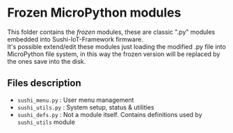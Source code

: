 # Frozen MicroPython modules

This folder contains the *frozen* modules, these are classic ".py" modules embedded into Sushi-IoT-Framework firmware.  
It's possible extend/edit these modules just loading the modified .py file into MicroPython file system, in this way the frozen version will be replaced by the ones save into the disk.


## Files description

* `sushi_menu.py` : User menu management  
* `sushi_utils.py` : System setup, status & utilities  
* `sushi_defs.py` : Not a module itself. Contains definitions used by `sushi_utils` module
